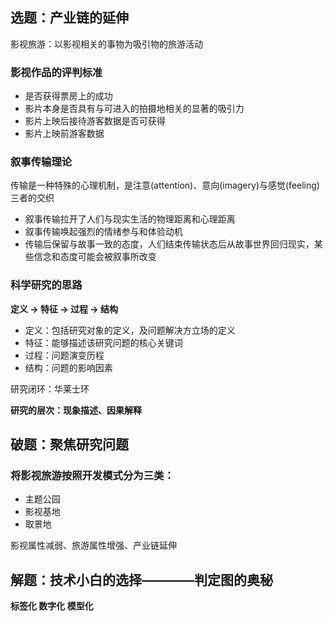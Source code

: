 ## 选题：产业链的延伸

影视旅游：以影视相关的事物为吸引物的旅游活动

### 影视作品的评判标准
- 是否获得票房上的成功
- 影片本身是否具有与可进入的拍摄地相关的显著的吸引力
- 影片上映后接待游客数据是否可获得
- 影片上映前游客数据

### 叙事传输理论
传输是一种特殊的心理机制，是注意(attention)、意向(imagery)与感觉(feeling)三者的交织
- 叙事传输拉开了人们与现实生活的物理距离和心理距离
- 叙事传输唤起强烈的情绪参与和体验动机
- 传输后保留与故事一致的态度，人们结束传输状态后从故事世界回归现实，某些信念和态度可能会被叙事所改变

### 科学研究的思路
**定义 → 特征 → 过程 → 结构**
- 定义：包括研究对象的定义，及问题解决方立场的定义
- 特征：能够描述该研究问题的核心关键词
- 过程：问题演变历程
- 结构：问题的影响因素

研究闭环：华莱士环

**研究的层次：现象描述、因果解释** 

## 破题：聚焦研究问题

### 将影视旅游按照开发模式分为三类：
- 主题公园
- 影视基地
- 取景地

影视属性减弱、旅游属性增强、产业链延伸

## 解题：技术小白的选择————判定图的奥秘
**标签化 数字化 模型化**


